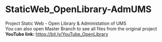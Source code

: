 # StaticWeb_OpenLibrary-AdmUMS
Project Static Web - Open Library &amp; Administation of UMS\
You can also open Master Branch to see all files from the original project\
<b>YouTube link:</b> https://bit.ly/YouTube_OpenLibrary
